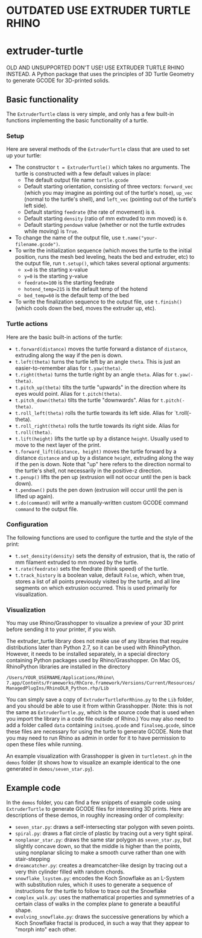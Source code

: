 # OUTDATED USE EXTRUDER TURTLE RHINO


# extruder-turtle

OLD AND UNSUPPORTED DON'T USE! USE EXTRUDER TURTLE RHINO INSTEAD. 
A Python package that uses the principles of 3D Turtle Geometry to generate GCODE for 3D-printed solids.

## Basic functionality

The `ExtruderTurtle` class is very simple, and only has a few built-in functions implementing the basic functionality of a turtle.

### Setup

Here are several methods of the `ExtruderTurtle` class that are used to set up your turtle:

- The constructor `t = ExtruderTurtle()` which takes no arguments. The turtle is constructed with a few default values in place:
    - The default output file name `turtle.gcode`
    - Default starting orientation, consisting of three vectors: `forward_vec` (which you may imagine as pointing out of the turtle's nose), `up_vec` (normal to the turtle's shell), and `left_vec` (pointing out of the turtle's left side).
    - Default starting `feedrate` (the rate of movement) is `0`.
    - Default starting `density` (ratio of mm extruded to mm moved) is `0`.
    - Default starting `pendown` value (whether or not the turtle extrudes while moving) is `True`.
- To change the name of the output file, use `t.name("your-filename.gcode")`.
- To write the initialization sequence (which moves the turtle to the initial position, runs the mesh bed leveling, heats the bed and extruder, etc) to the output file, run `t.setup()`, which takes several optional arguments:
    - `x=0` is the starting x-value
    - `y=0` is the starting y-value
    - `feedrate=100` is the starting feedrate
    - `hotend_temp=215` is the default temp of the hotend
    - `bed_temp=60` is the default temp of the bed
- To write the finalization sequence to the output file, use `t.finish()` (which cools down the bed, moves the extruder up, etc).

### Turtle actions

Here are the basic built-in actions of the turtle:

- `t.forward(distance)` moves the turtle forward a distance of `distance`, extruding along the way if the pen is down.
- `t.left(theta)` turns the turtle left by an angle `theta`. This is just an easier-to-remember alias for `t.yaw(theta)`.
- `t.right(theta)` turns the turtle right by an angle `theta`. Alias for `t.yaw(-theta)`.
- `t.pitch_up(theta)` tilts the turtle "upwards" in the direction where its eyes would point. Alias for `t.pitch(theta)`.
- `t.pitch_down(theta)` tilts the turtle "downwards". Alias for `t.pitch(-theta)`.
- `t.roll_left(theta)` rolls the turtle towards its left side. Alias for `t.roll(-theta).
- `t.roll_right(theta)` rolls the turtle towards its right side. Alias for `t.roll(theta)`.
- `t.lift(height)` lifts the turtle up by a distance `height`. Usually used to move to the next layer of the print.
- `t.forward_lift(distance, height)` moves the turtle forward by a distance `distance` and up by a distance `height`, extruding along the way if the pen is down. Note that "up" here refers to the direction normal to the turtle's shell, not necessarily in the positive-z direction.
- `t.penup()` lifts the pen up (extrusion will not occur until the pen is back down).
- `t.pendown()` puts the pen down (extrusion will occur until the pen is lifted up again).
- `t.do(command)` will write a manually-written custom GCODE command `command` to the output file.

### Configuration

The following functions are used to configure the turtle and the style of the print:

- `t.set_density(density)` sets the density of extrusion, that is, the ratio of mm filament extruded to mm moved by the turtle.
- `t.rate(feedrate)` sets the feedrate (think speed) of the turtle.
- `t.track_history` is a boolean value, default `False`, which, when true, stores a list of all points previously visited by the turtle, and all line segments on which extrusion occurred. This is used primarily for visualization.

### Visualization

You may use Rhino/Grasshopper to visualize a preview of your 3D print before sending it to your printer, if you wish. 

The extruder_turtle library does not make use of any libraries that require distributions later than Python 2.7, so it can be used with RhinoPython. However, it needs to be installed separately, in a special directory containing Python packages used by Rhino/Grasshopper. On Mac OS, RhinoPython libraries are installed in the directory

`/Users/YOUR_USERNAME/Applications/Rhino\ 7.app/Contents/Frameworks/RhCore.framework/Versions/Current/Resources/ManagedPlugIns/RhinoDLR_Python.rhp/Lib`

You can simply save a copy of `ExtruderTurtleForRhino.py` to the `Lib` folder, and you should be able to use it from within Grasshopper. (Note: this is not the same as `ExtruderTurtle.py`, which is the source code that is used when you import the library in a code file outside of Rhino.) You may also need to add a folder called `data` containing `initseq.gcode` and `finalseq.gcode`, since these files are necessary for using the turtle to generate GCODE. Note that you may need to run Rhino as admin in order for it to have permission to open these files while running.

An example visualization with Grasshopper is given in `turtletest.gh` in the `demos` folder (it shows how to visualize an example identical to the one generated in `demos/seven_star.py`).

## Example code

In the `demos` folder, you can find a few snippets of example code using `ExtruderTurtle` to generate GCODE files for interesting 3D prints. Here are descriptions of these demos, in roughly increasing order of complexity:

- `seven_star.py`: draws a self-intersecting star polygon with seven points.
- `spiral.py`: draws a flat circle of plastic by tracing out a very tight spiral.
- `nonplanar_star.py`: draws the same star polygon as `seven_star.py`, but slightly concave down, so that the middle is higher than the points, using nonplanar slicing to make a smooth curve rather than one with stair-stepping
- `dreamcatcher.py`: creates a dreamcatcher-like design by tracing out a very thin cylinder filled with random chords.
- `snowflake_lsystem.py`: encodes the Koch Snowflake as an L-System with substitution rules, which it uses to generate a sequence of instructions for the turtle to follow to trace out the Snowflake
- `complex_walk.py`: uses the mathematical properties and symmetries of a certain class of walks in the complex plane to generate a beautiful shape.
- `evolving_snowflake.py`: draws the successive generations by which a Koch Snowflake fractal is produced, in such a way that they appear to "morph into" each other.

